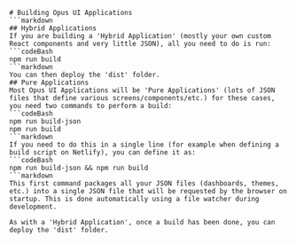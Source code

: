 ```mainHeading
# Building Opus UI Applications
```markdown
## Hybrid Applications
If you are building a 'Hybrid Application' (mostly your own custom React components and very little JSON), all you need to do is run:
```codeBash
npm run build
```markdown
You can then deploy the 'dist' folder.
## Pure Applications
Most Opus UI Applications will be 'Pure Applications' (lots of JSON files that define various screens/components/etc.) for these cases, you need two commands to perform a build:
```codeBash
npm run build-json
npm run build
```markdown
If you need to do this in a single line (for example when defining a build script on Netlify), you can define it as:
```codeBash
npm run build-json && npm run build
```markdown
This first command packages all your JSON files (dashboards, themes, etc.) into a single JSON file that will be requested by the browser on startup. This is done automatically using a file watcher during development.

As with a 'Hybrid Application', once a build has been done, you can deploy the 'dist' folder.